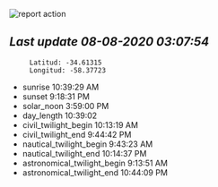 ![report action](https://github.com/matiasz8/actions-for-reports/workflows/report%20action/badge.svg?branch=develop) 


## *****Last update 08-08-2020 03:07:54*****



		 Latitud: -34.61315
		 Longitud: -58.37723

 - sunrise 	 10:39:29 AM
 - sunset 	 9:18:31 PM
 - solar_noon 	 3:59:00 PM
 - day_length 	 10:39:02
 - civil_twilight_begin 	 10:13:19 AM
 - civil_twilight_end 	 9:44:42 PM
 - nautical_twilight_begin 	 9:43:23 AM
 - nautical_twilight_end 	 10:14:37 PM
 - astronomical_twilight_begin 	 9:13:51 AM
 - astronomical_twilight_end 	 10:44:09 PM
